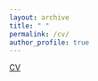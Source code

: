 ```yaml
---
layout: archive
title: " "
permalink: /cv/
author_profile: true
---
```

[CV](http://shucongzhang.github.io/files/shucong_cv_.pdf)

